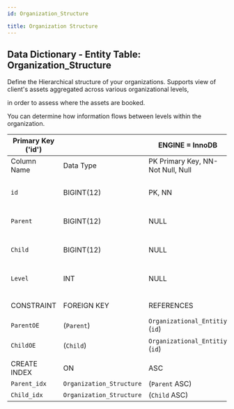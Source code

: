 ```yaml
---
id: Organization_Structure

title: Organization Structure
---
```


## Data Dictionary - Entity Table: Organization_Structure

Define the Hierarchical structure of your organizations. Supports view of client's assets aggregated across various organizational levels, 

 in order to assess where the assets are booked.
 
 You can determine how information flows between levels within the organization.


| Primary Key ('id')| |ENGINE = InnoDB| | |
|---|---|---|---|---|
|Column Name|Data Type|PK Primary Key, NN-Not Null, Null|Example|Comments|
||
|`id`|BIGINT(12)|PK, NN|1|PrimaryKey-ID, Not Null (auto creates)|
|`Parent`|BIGINT(12)|NULL|1|Top of hierarchy (parent)|
|`Child`|BIGINT(12)|NULL|4|Under parent hierarchy (child)|
|`Level`|INT|NULL|2|Level of ogranizational unit|
||
|CONSTRAINT|FOREIGN KEY|REFERENCES|ON DELETE|ON UPDATE|
|`ParentOE`|(`Parent`)|`Organizational_Entitiy` (`id`)| NO ACTION|NO ACTION|
|`ChildOE`|(`Child`)|`Organizational_Entitiy` (`id`)| NO ACTION|NO ACTION|
||
|CREATE INDEX|ON|ASC|VISABLE||
|`Parent_idx`|`Organization_Structure`|(`Parent` ASC) | VISIBLE||
|`Child_idx`|`Organization_Structure`|(`Child` ASC) | VISIBLE||
